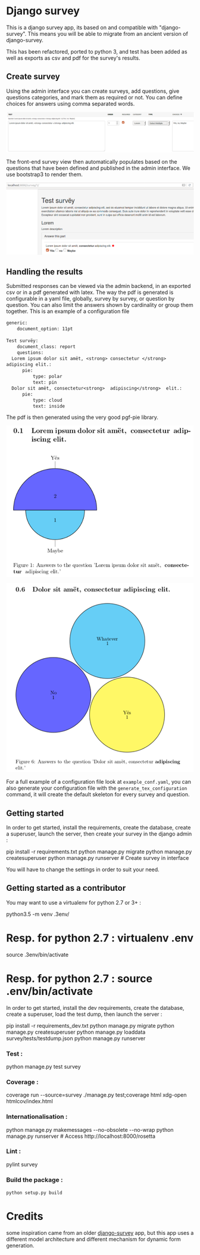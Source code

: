 # Django survey

This is a django survey app, its based on and compatible with "django-survey".
This means you will be able to migrate from an ancient version of django-survey.

This has been refactored, ported to python 3, and test has been added as well as
exports as csv and pdf for the survey's results.

## Create survey

Using the admin interface you can create surveys, add questions, give questions
categories, and mark them as required or not. You can define choices for answers
using comma separated words.

![Creating of a question](doc/creating_questions.png "Creating of a question")

The front-end survey view then automatically populates based on the questions
that have been defined and published in the admin interface. We use bootstrap3
to render them.

![Answering a survey](doc/answering_questions.png "Answering a survey")

## Handling the results

Submitted responses can be viewed via the admin backend, in an exported csv
or in a pdf generated with latex. The way the pdf is generated is
configurable in a yaml file, globally, survey by survey, or question by
question. You can also limit the answers shown by cardinality or group them
together. This is an example of a configuration file

~~~~
generic:
    document_option: 11pt

Test survëy:
    document_class: report
    questions:
  Lorem ipsum dolor sit amët, <strong> consectetur </strong> adipiscing elit.:
      pie:
          type: polar
          text: pin
  Dolor sit amët, consectetur<strong>  adipiscing</strong>  elit.:
      pie:
          type: cloud
          text: inside
~~~~

The pdf is then generated using the very good pgf-pie library.

![The generated pdf for the polar and pin options](doc/report.png "The generated pdf for the polar and pin options")

![The generated pdf for the cloud and inside options](doc/report_2.png "The generated pdf for the cloud and inside options")

For a full example of a configuration file look at `example_conf.yaml`, you can
also generate your configuration file with the `generate_tex_configuration`
command, it will create the default skeleton for every survey and question.

## Getting started


In order to get started, install the requirements, create the database, create
a superuser, launch the server, then create your survey in the django admin :

  pip install -r requirements.txt
  python manage.py migrate
  python manage.py createsuperuser
  python manage.py runserver
  # Create survey in interface

You will have to change the settings in order to suit your need.

## Getting started as a contributor

You may want to use a virtualenv for python 2.7 or 3+ :

  python3.5 -m venv .3env/
  # Resp. for python 2.7 : virtualenv .env
  source .3env/bin/activate
  # Resp. for python 2.7 : source .env/bin/activate

In order to get started, install the dev requirements, create the database,
create a superuser, load the test dump, then launch the server :

  pip install -r requirements_dev.txt
  python manage.py migrate
  python manage.py createsuperuser
  python manage.py loaddata survey/tests/testdump.json
  python manage.py runserver


### Test :

  python manage.py test survey

### Coverage :

  coverage run --source=survey ./manage.py test;coverage html
  xdg-open htmlcov/index.html

### Internationalisation :

  python manage.py makemessages --no-obsolete --no-wrap
  python manage.py runserver
  # Access http://localhost:8000/rosetta

### Lint :

  pylint survey

### Build the package :

    python setup.py build

# Credits

some inspiration came from an older
[django-survey](https://github.com/flynnguy/django-survey) app, but this app
uses a different model architecture and different mechanism for dynamic form
generation.
